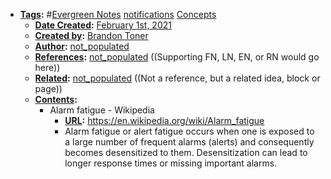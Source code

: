 - **[Tags](<Tags.md>):** #[Evergreen Notes](<Evergreen Notes.md>) [notifications](<notifications.md>) [Concepts](<Concepts.md>)
    - **[Date Created](<Date Created.md>):** [February 1st, 2021](<February 1st, 2021.md>)
    - **[Created by](<Created by.md>):** [Brandon Toner](<Brandon Toner.md>)
    - **[Author](<Author.md>):** [not_populated](<not_populated.md>)
    - **[References](<References.md>):** [not_populated](<not_populated.md>) ((Supporting FN, LN, EN, or RN would go here))
    - **[Related](<Related.md>):** [not_populated](<not_populated.md>) ((Not a reference, but a related idea, block or page))
    - **[Contents](<Contents.md>):** 
        - Alarm fatigue - Wikipedia
            - **[URL](<URL.md>):** https://en.wikipedia.org/wiki/Alarm_fatigue
            - Alarm fatigue or alert fatigue occurs when one is exposed to a large number of frequent alarms (alerts) and consequently becomes desensitized to them. Desensitization can lead to longer response times or missing important alarms. 
